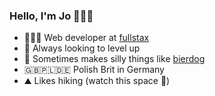 ### Hello, I'm Jo 🙋🏻‍♀️

- 👩🏻‍💻 Web developer at [fullstax](fullstax.de)
- 🌱 Always looking to level up
- 🍻 Sometimes makes silly things like [bierdog](https://bierdog.netlify.app/)
- 🇬🇧🇵🇱🇩🇪 Polish Brit in Germany
- ⛰ Likes hiking (watch this space 👀)


<!--
**josurzyn/josurzyn** is a ✨ _special_ ✨ repository because its `README.md` (this file) appears on your GitHub profile.

Here are some ideas to get you started:

- 🔭 I’m currently working on ...
- 🌱 I’m currently learning ...
- 👯 I’m looking to collaborate on ...
- 🤔 I’m looking for help with ...
- 💬 Ask me about ...
- 📫 How to reach me: ...
- 😄 Pronouns: ...
- ⚡ Fun fact: ...
-->
